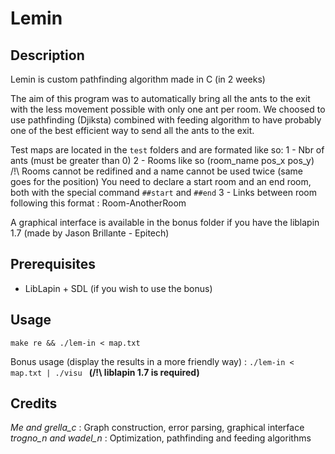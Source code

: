 # Lemin

## Description

Lemin is custom pathfinding algorithm made in C (in 2 weeks)

The aim of this program was to automatically bring all the ants to the exit with the less movement possible with only one ant per room.
We choosed to use pathfinding (Djiksta) combined with feeding algorithm to have probably one of the best efficient way to send all the ants to the exit.

Test maps are located in the ```test``` folders and are formated like so:
1 - Nbr of ants (must be greater than 0)
2 - Rooms like so (room_name pos_x pos_y)
/!\ Rooms cannot be redifined and a name cannot be used twice (same goes for the position)
    You need to declare a start room and an end room, both with the special command ```##start``` and ```##end``` 
3 - Links between room following this format : Room-AnotherRoom

A graphical interface is available in the bonus folder if you have the liblapin 1.7 (made by Jason Brillante - Epitech)

## Prerequisites
- LibLapin + SDL (if you wish to use the bonus)

## Usage

```make re && ./lem-in < map.txt```

Bonus usage (display the results in a more friendly way) :
```./lem-in < map.txt | ./visu ``` **(/!\ liblapin 1.7 is required)**

## Credits
*Me and grella_c* : Graph construction, error parsing, graphical interface
*trogno_n and wadel_n* : Optimization, pathfinding and feeding algorithms